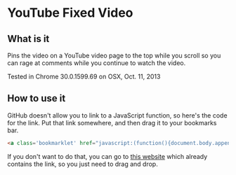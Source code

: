 YouTube Fixed Video
===================

What is it
-----------
Pins the video on a YouTube video page to the top while you scroll so you can rage at comments while you continue to watch the video.

Tested in Chrome 30.0.1599.69 on OSX, Oct. 11, 2013

How to use it
-------------
GitHub doesn't allow you to link to a JavaScript function, so here's the code for the link. Put that link somewhere, and then drag it to your bookmarks bar.
```html
<a class='bookmarklet' href="javascript:(function(){document.body.appendChild(document.createElement('script')).src='//raw.github.com/tforbus/youtube-fixed-video-bookmarklet/master/script.js';})();">YouTube Fixed Video Bookmarklet</a>
```

If you don't want to do that, you can go to [this website](http://www.whattheforbus.com/youtube-bookmarklet) which already contains the link, so you just need to drag and drop.